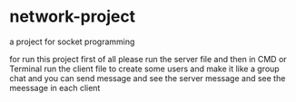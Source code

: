# network-project
a project for socket programming 

for run this project first of all please run the server file and then in CMD or Terminal run the client file to create some users and make it like a group chat and you can send message and see the server message and see the meessage in each client
